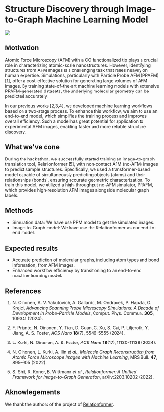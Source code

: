 # Structure Discovery through Image-to-Graph Machine Learning Model

![](https://cdn.jsdelivr.net/gh/HuangJiaLian/DataBase0@master/uPic/2024-12-17-19-30-Hello.png)


## Motivation

Atomic Force Microscopy (AFM) with a CO functionalized tip plays a crucial role in characterizing atomic-scale nanostructures. However, identifying structures from AFM images is a challenging task that relies heavily on human expertise. Simulations, particularly with Particle Probe AFM (PPAFM) [1], offer a cost-effective solution for generating large volumes of AFM images. By training state-of-the-art machine learning models with extensive PPAFM-generated datasets, the underlying molecular geometry can be predicted accurately. 

In our previous works [2,3,4], we developed machine learning workflows based on a two-stage process. To enhance this workflow, we aim to use an end-to-end model, which simplifies the training process and improves overall efficiency. Such a model has great potential for application to experimental AFM images, enabling faster and more reliable structure discovery.

## What we've done

During the hackathon, we successfully started training an image-to-graph translation tool, Relationformer [5], with non-contact AFM (nc-AFM) images to predict sample structures. Specifically, we used a transformer-based model capable of simultaneously predicting objects (atoms) and their relationships (bonds), ensuring accurate geometric characterization. To train this model, we utilized a high-throughput nc-AFM simulator, PPAFM, which provides high-resolution AFM images alongside molecular graph labels.

## Methods

- Simulation data: We have use PPM model to get the simulated images. 
- Image-to-Graph model: We have use the Relationformer as our end-to-end model. 

## Expected results

- Accurate prediction of molecular graphs, including atom types and bond information, from AFM images.
- Enhanced workflow efficiency by transitioning to an end-to-end machine learning model.


## References
1. N. Oinonen, A. V. Yakutovich, A. Gallardo, M. Ondracek, P. Hapala, O. Krejci, *Advancing Scanning Probe Microscopy Simulations: A Decade of Development in Probe-Particle Models*, Comput. Phys. Commun. **305**, 109341 (2024).

2. F. Priante, N. Oinonen, Y. Tian, D. Guan, C. Xu, S. Cai, P. Liljeroth, Y. Jiang, A. S. Foster, *ACS Nano* **18**(7), 5546-5555 (2024). 

3. L. Kurki, N. Oinonen, A. S. Foster, *ACS Nano* **18**(17), 11130-11138 (2024). 

4. N. Oinonen, L. Kurki, A. Ilin *et al.*, *Molecule Graph Reconstruction from Atomic Force Microscope Images with Machine Learning*, MRS Bull. **47**, 895–905 (2022). 

5. S. Shit, R. Koner, B. Wittmann *et al.*, *Relationformer: A Unified Framework for Image-to-Graph Generation*, arXiv:2203.10202 (2022).


## Aknowlegements

We thank the authors of the project of [Relationformer](https://github.com/suprosanna/relationformer).
